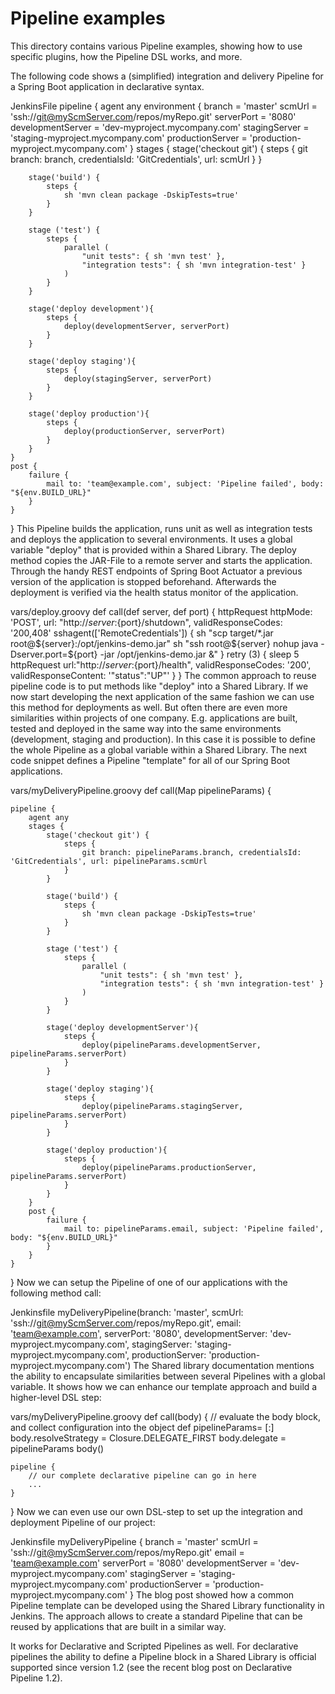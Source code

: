 # Pipeline examples

This directory contains various Pipeline examples, showing how to use specific plugins, how the Pipeline DSL works, and more.

The following code shows a (simplified) integration and delivery Pipeline for a Spring Boot application in declarative syntax.

JenkinsFile
pipeline {
    agent any
    environment {
        branch = 'master'
        scmUrl = 'ssh://git@myScmServer.com/repos/myRepo.git'
        serverPort = '8080'
        developmentServer = 'dev-myproject.mycompany.com'
        stagingServer = 'staging-myproject.mycompany.com'
        productionServer = 'production-myproject.mycompany.com'
    }
    stages {
        stage('checkout git') {
            steps {
                git branch: branch, credentialsId: 'GitCredentials', url: scmUrl
            }
        }

        stage('build') {
            steps {
                sh 'mvn clean package -DskipTests=true'
            }
        }

        stage ('test') {
            steps {
                parallel (
                    "unit tests": { sh 'mvn test' },
                    "integration tests": { sh 'mvn integration-test' }
                )
            }
        }

        stage('deploy development'){
            steps {
                deploy(developmentServer, serverPort)
            }
        }

        stage('deploy staging'){
            steps {
                deploy(stagingServer, serverPort)
            }
        }

        stage('deploy production'){
            steps {
                deploy(productionServer, serverPort)
            }
        }
    }
    post {
        failure {
            mail to: 'team@example.com', subject: 'Pipeline failed', body: "${env.BUILD_URL}"
        }
    }
}
This Pipeline builds the application, runs unit as well as integration tests and deploys the application to several environments. It uses a global variable "deploy" that is provided within a Shared Library. The deploy method copies the JAR-File to a remote server and starts the application. Through the handy REST endpoints of Spring Boot Actuator a previous version of the application is stopped beforehand. Afterwards the deployment is verified via the health status monitor of the application.

vars/deploy.groovy
def call(def server, def port) {
    httpRequest httpMode: 'POST', url: "http://${server}:${port}/shutdown", validResponseCodes: '200,408'
    sshagent(['RemoteCredentials']) {
        sh "scp target/*.jar root@${server}:/opt/jenkins-demo.jar"
        sh "ssh root@${server} nohup java -Dserver.port=${port} -jar /opt/jenkins-demo.jar &"
    }
    retry (3) {
        sleep 5
        httpRequest url:"http://${server}:${port}/health", validResponseCodes: '200', validResponseContent: '"status":"UP"'
    }
}
The common approach to reuse pipeline code is to put methods like "deploy" into a Shared Library. If we now start developing the next application of the same fashion we can use this method for deployments as well. But often there are even more similarities within projects of one company. E.g. applications are built, tested and deployed in the same way into the same environments (development, staging and production). In this case it is possible to define the whole Pipeline as a global variable within a Shared Library. The next code snippet defines a Pipeline "template" for all of our Spring Boot applications.

vars/myDeliveryPipeline.groovy
def call(Map pipelineParams) {

    pipeline {
        agent any
        stages {
            stage('checkout git') {
                steps {
                    git branch: pipelineParams.branch, credentialsId: 'GitCredentials', url: pipelineParams.scmUrl
                }
            }

            stage('build') {
                steps {
                    sh 'mvn clean package -DskipTests=true'
                }
            }

            stage ('test') {
                steps {
                    parallel (
                        "unit tests": { sh 'mvn test' },
                        "integration tests": { sh 'mvn integration-test' }
                    )
                }
            }

            stage('deploy developmentServer'){
                steps {
                    deploy(pipelineParams.developmentServer, pipelineParams.serverPort)
                }
            }

            stage('deploy staging'){
                steps {
                    deploy(pipelineParams.stagingServer, pipelineParams.serverPort)
                }
            }

            stage('deploy production'){
                steps {
                    deploy(pipelineParams.productionServer, pipelineParams.serverPort)
                }
            }
        }
        post {
            failure {
                mail to: pipelineParams.email, subject: 'Pipeline failed', body: "${env.BUILD_URL}"
            }
        }
    }
}
Now we can setup the Pipeline of one of our applications with the following method call:

Jenkinsfile
myDeliveryPipeline(branch: 'master', scmUrl: 'ssh://git@myScmServer.com/repos/myRepo.git',
                   email: 'team@example.com', serverPort: '8080',
                   developmentServer: 'dev-myproject.mycompany.com',
                   stagingServer: 'staging-myproject.mycompany.com',
                   productionServer: 'production-myproject.mycompany.com')
The Shared library documentation mentions the ability to encapsulate similarities between several Pipelines with a global variable. It shows how we can enhance our template approach and build a higher-level DSL step:

vars/myDeliveryPipeline.groovy
def call(body) {
    // evaluate the body block, and collect configuration into the object
    def pipelineParams= [:]
    body.resolveStrategy = Closure.DELEGATE_FIRST
    body.delegate = pipelineParams
    body()

    pipeline {
        // our complete declarative pipeline can go in here
        ...
    }
}
Now we can even use our own DSL-step to set up the integration and deployment Pipeline of our project:

Jenkinsfile
myDeliveryPipeline {
    branch = 'master'
    scmUrl = 'ssh://git@myScmServer.com/repos/myRepo.git'
    email = 'team@example.com'
    serverPort = '8080'
    developmentServer = 'dev-myproject.mycompany.com'
    stagingServer = 'staging-myproject.mycompany.com'
    productionServer = 'production-myproject.mycompany.com'
}
The blog post showed how a common Pipeline template can be developed using the Shared Library functionality in Jenkins. The approach allows to create a standard Pipeline that can be reused by applications that are built in a similar way.

It works for Declarative and Scripted Pipelines as well. For declarative pipelines the ability to define a Pipeline block in a Shared Library is official supported since version 1.2 (see the recent blog post on Declarative Pipeline 1.2).

